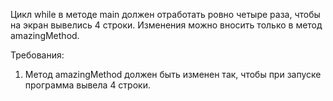 
Цикл while в методе main должен отработать ровно четыре раза, чтобы на экран вывелись 4 строки.
Изменения можно вносить только в метод amazingMethod.


Требования:
1.	Метод amazingMethod должен быть изменен так, чтобы при запуске программа вывела 4 строки.


